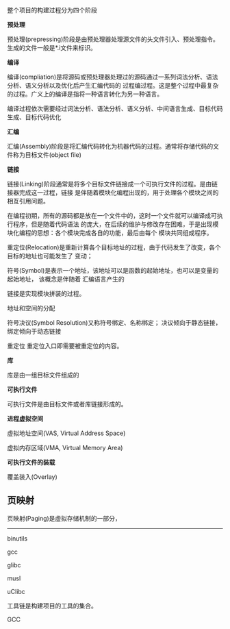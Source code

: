 整个项目的构建过程分为四个阶段

**预处理**

预处理(prepressing)阶段是由预处理器处理源文件的头文件引入、预处理指令。生成的文件一般是*.i文件来标识。

**编译**

编译(compliation)是将源码或预处理器处理过的源码通过一系列词法分析、语法分析、语义分析以及优化后产生汇编代码的
过程编过程。这是整个过程中最复杂的过程。广义上的编译是指将一种语言转化为另一种语言。


编译过程依次需要经过词法分析、语法分析、语义分析、中间语言生成、目标代码生成、目标代码优化

**汇编**

汇编(Assembly)阶段是将汇编代码转化为机器代码的过程。通常将存储代码的文件称为目标文件(object file)


**链接**

链接(Linking)阶段通常是将多个目标文件链接成一个可执行文件的过程。是由链接器完成这一过程，链接
是伴随着模块化编程出现的，用于处理各个模块之间的相互引用问题。

在编程初期，所有的源码都是放在一个文件中的，这时一个文件就可以编译成可执行程序，但是随着代码语法
的庞大，在后续的维护与修改存在困难，于是出现模块化编程的思想：各个模块完成各自的功能，最后由每个
模块共同组成程序。

重定位(Relocation)是重新计算各个目标地址的过程，由于代码发生了改变，各个目标的地址也可能发生了
变动；

符号(Symbol)是表示一个地址，该地址可以是函数的起始地址，也可以是变量的起始地址， 该概念是伴随着
汇编语言产生的

链接是实现模块拼装的过程。

地址和空间的分配

符号决议(Symbol Resolution)又称符号绑定、名称绑定； 决议倾向于静态链接， 绑定倾向于动态链接

重定位
重定位入口即需要被重定位的内容。






**库**

库是由一组目标文件组成的




**可执行文件**


可执行文件是由目标文件或者库链接形成的。



**进程虚拟空间**

虚拟地址空间(VAS, Virtual Address Space)

虚拟内存区域(VMA, Virtual Memory Area)



**可执行文件的装载**

覆盖装入(Overlay)

## 页映射

页映射(Paging)是虚拟存储机制的一部分， 


















--------------------------------------------------------------------------------


binutils



gcc

glibc

musl

uClibc



工具链是构建项目的工具的集合。



GCC









